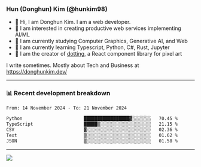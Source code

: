 ### Hun (Donghun) Kim (@hunkim98)

- 👋 Hi, I am Donghun Kim. I am a web developer. 
- 🤔 I am interested in creating productive web services implementing AI/ML
- 🔭 I am currently studying Computer Graphics, Generative AI, and Web 
- 🌱 I am currently learning Typescript, Python, C#, Rust, Jupyter
- 🎨 I am the creator of [dotting](https://github.com/hunkim98/dotting), a React component library for pixel art

I write sometimes. Mostly about Tech and Business at https://donghunkim.dev/

---
### 📊 Recent development breakdown
<!--START_SECTION:waka-->

```txt
From: 14 November 2024 - To: 21 November 2024

Python                       █████████████████▓░░░░░░░   70.45 %
TypeScript                   █████▒░░░░░░░░░░░░░░░░░░░   21.15 %
CSV                          ▓░░░░░░░░░░░░░░░░░░░░░░░░   02.36 %
Text                         ▒░░░░░░░░░░░░░░░░░░░░░░░░   01.62 %
JSON                         ▒░░░░░░░░░░░░░░░░░░░░░░░░   01.58 %
```

<!--END_SECTION:waka-->
---

<!-- <div align='center'> -->
  <img align="center" src="https://github-readme-stats.vercel.app/api?username=hunkim98&theme=dark&show_icons=true"/>
<!-- </div> -->
<!--
**hunkim98/hunkim98** is a ✨ _special_ ✨ repository because its `README.md` (this file) appears on your GitHub profile.

Here are some ideas to get you started:

- 🔭 I’m currently working on ...
- 🌱 I’m currently learning ...
- 👯 I’m looking to collaborate on ...
- 🤔 I’m looking for help with ...
- 💬 Ask me about ...
- 📫 How to reach me: ...
- 😄 Pronouns: ...
- ⚡ Fun fact: ...
-->
